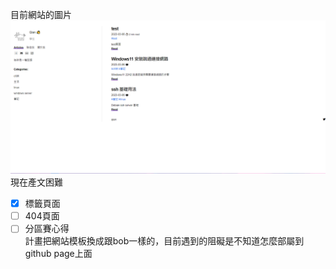 目前網站的圖片
![網站圖片](/image/webdemo.png)
現在產文困難

- [x] 標籤頁面 
- [ ] 404頁面
- [ ] 分區賽心得  
計畫把網站模板換成跟bob一樣的，目前遇到的阻礙是不知道怎麼部屬到github page上面  
